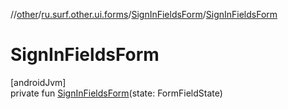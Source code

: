 //[other](../../../index.md)/[ru.surf.other.ui.forms](../index.md)/[SignInFieldsForm](index.md)/[SignInFieldsForm](-sign-in-fields-form.md)

# SignInFieldsForm

[androidJvm]\
private fun [SignInFieldsForm](-sign-in-fields-form.md)(state: FormFieldState)
